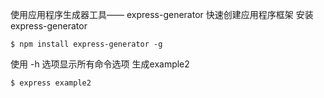 使用应用程序生成器工具—— express-generator 快速创建应用程序框架
安装 express-generator
```
$ npm install express-generator -g
```
使用 -h 选项显示所有命令选项
生成example2
```
$ express example2
```